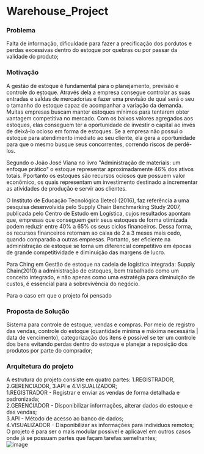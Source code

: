 # Warehouse_Project

### Problema
  Falta de informação, dificuldade para fazer a precificação dos pordutos e perdas excessivas dentro do estoque por quebras ou por passar da validade do produto;

### Motivação 
  A gestão de estoque é fundamental para o planejamento, previsão e controle do estoque. Através dela a empresa consegue controlar as suas entradas e saÌdas de
mercadorias e fazer uma previsão de qual será o seu o tamanho do estoque capaz de acompanhar a variação da demanda. Muitas empresas buscam manter estoques mínimos para tentarem obter vantagem competitiva no mercado. Com os baixos valores agregados aos estoques, elas conseguem ter a oportunidade de investir o capital ao invés de deixá-lo ocioso em forma de estoques. Se a empresa não possui o estoque para atendimento imediato ao seu cliente, ela gera a oportunidade para que o mesmo busque seus concorrentes, correndo riscos de perdê-los.

Segundo o João José Viana no livro "Administração de materiais: um enfoque prático" o estoque representar aproximadamente 46% dos ativos totais. Pportanto os estoques são recursos ociosos que possuem valor econômico, os quais representam um investimento destinado a incrementar as atividades de produção e servir aos clientes.

O Instituto de Educação Tecnológica (Ietec) (2016), faz referência a uma pesquisa desenvolvida pelo Supply Chain Benchmarking Study 2007, publicada pelo Centro de Estudo em Logística, cujos resultados apontam que, empresas que conseguem gerir seus estoques de forma otimizada podem reduzir entre 40% a 65% os seus ciclos financeiros. Dessa forma, os recursos financeiros retornam ao caixa de 2 a 3 meses mais cedo, quando comparado a outras empresas. Portanto, ser eficiente na administração de estoque se torna um diferencial competitivo em épocas de grande competitividade e diminuição das margens de lucro.

Para Ching em Gestão de estoque na cadeia de logística integrada: Supply Chain(2010) a administração de estoques, bem trabalhado como um conceito integrado, e não apenas como uma estratégia para diminuição de custos, é essencial para a sobrevivência do negócio.

Para o caso em que o projeto foi pensado 

### Proposta de Solução
  Sistema para controle de estoque, vendas e compras. 
Por meio de registro das vendas, controle do estoque (quantidade minima e máxima necessária | data de vencimento), categorização dos itens é possivel se ter um controle dos bens evitando perdas dentro do estoque e planejar a reposição dos produtos por parte do comprador;

### Arquitetura do projeto
A estrutura do projeto consiste em quatro partes: 1.REGISTRADOR, 2.GERENCIADOR, 3.API e 4.VISUALIZADOR;</br>
1.REGISTRADOR - Registrar e enviar as vendas de forma detalhada e padronizada;</br>
2.GERENCIADOR - Disponibilizar informações, alterar dados do estoque e das vendas;</br>
3.API - Método de acesso ao banco de dados;</br>
4.VISUALIZADOR - Disponibilizar as informações para individuos remotos;</br>
O projeto é para ser o mais modular possivel e aplicavel em outros casos onde já se possuam partes que façam tarefas semelhantes;</br>
![image](https://user-images.githubusercontent.com/55815066/115421864-bbbf1b80-a1d2-11eb-96bf-f4e90d3c9249.png)

